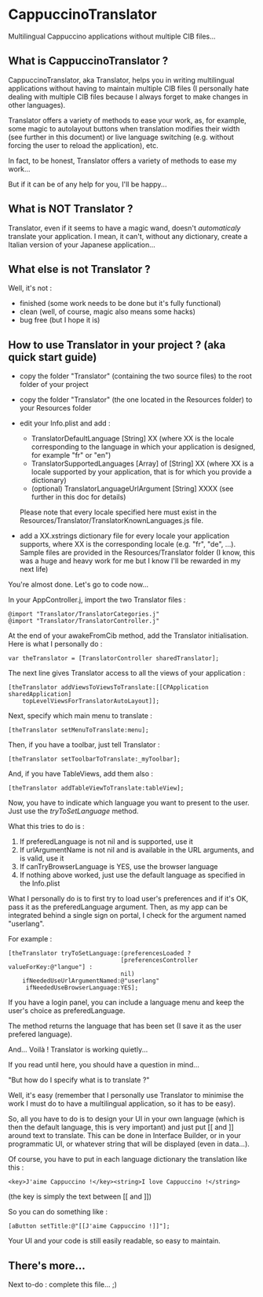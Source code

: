 CappuccinoTranslator
====================

Multilingual Cappuccino applications without multiple CIB files...

## What is CappuccinoTranslator ?

CappuccinoTranslator, aka Translator, helps you in writing multilingual applications without having to maintain multiple CIB files (I personally hate dealing with multiple CIB files because I always forget to make changes in other languages).

Translator offers a variety of methods to ease your work, as, for example, some magic to autolayout buttons when translation modifies their width (see further in this document) or live language switching (e.g. without forcing the user to reload the application), etc.

In fact, to be honest, Translator offers a variety of methods to ease my work...

But if it can be of any help for you, I'll be happy...

## What is NOT Translator ?

Translator, even if it seems to have a magic wand, doesn't *automaticaly* translate your application. I mean, it can't, without any dictionary, create a Italian version of your Japanese application...

## What else is not Translator ?

Well, it's not :

- finished (some work needs to be done but it's fully functional)
- clean (well, of course, magic also means some hacks)
- bug free (but I hope it is)

## How to use Translator in your project ? (aka quick start guide)

- copy the folder "Translator" (containing the two source files) to the root folder of your project
- copy the folder "Translator" (the one located in the Resources folder) to your Resources folder
- edit your Info.plist and add :

    - TranslatorDefaultLanguage [String] XX (where XX is the locale corresponding to the language in which your application is designed, for example "fr" or "en")
    - TranslatorSupportedLanguages [Array] of [String] XX (where XX is a locale supported by your application, that is for which you provide a dictionary)
    - (optional) TranslatorLanguageUrlArgument [String] XXXX (see further in this doc for details)
    
    Please note that every locale specified here must exist in the Resources/Translator/TranslatorKnownLanguages.js file.
    
- add a XX.xstrings dictionary file for every locale your application supports, where XX is the corresponding locale (e.g. "fr", "de", ...). Sample files are provided in the Resources/Translator folder (I know, this was a huge and heavy work for me but I know I'll be rewarded in my next life)


You're almost done. Let's go to code now...

In your AppController.j, import the two Translator files :

    @import "Translator/TranslatorCategories.j"
    @import "Translator/TranslatorController.j"
    
At the end of your awakeFromCib method, add the Translator initialisation. Here is what I personally do :

    var theTranslator = [TranslatorController sharedTranslator];
    
The next line gives Translator access to all the views of your application :
    
    [theTranslator addViewsToViewsToTranslate:[[CPApplication sharedApplication] 
        topLevelViewsForTranslatorAutoLayout]];
    
Next, specify which main menu to translate :
    
    [theTranslator setMenuToTranslate:menu];
    
Then, if you have a toolbar, just tell Translator :

    [theTranslator setToolbarToTranslate:_myToolbar];
    
And, if you have TableViews, add them also :

    [theTranslator addTableViewToTranslate:tableView];
    
Now, you have to indicate which language you want to present to the user. Just use the *tryToSetLanguage* method. 

What this tries to do is :

1. If preferedLanguage is not nil and is supported, use it
2. If urlArgumentName is not nil and is available in the URL arguments, and is valid, use it
3. If canTryBrowserLanguage is YES, use the browser language
4. If nothing above worked, just use the default language as specified in the Info.plist

What I personally do is to first try to load user's preferences and if it's OK, pass it as the preferedLanguage argument. Then, as my app can be integrated behind a single sign on portal, I check for the argument named "userlang".

For example :

    [theTranslator tryToSetLanguage:(preferencesLoaded ? 
                                    [preferencesController valueForKey:@"langue"] : 
                                    nil) 
        ifNeededUseUrlArgumentNamed:@"userlang" 
         ifNeededUseBrowserLanguage:YES];

If you have a login panel, you can include a language menu and keep the user's choice as preferedLanguage.

The method returns the language that has been set (I save it as the user prefered language).


And... Voilà ! Translator is working quietly...


If you read until here, you should have a question in mind...

"But how do I specify what is to translate ?"

Well, it's easy (remember that I personally use Translator to minimise the work I must do to have a multilingual application, so it has to be easy).

So, all you have to do is to design your UI in your own language (which is then the default language, this is very important) and just put [[ and ]] around text to translate. This can be done in Interface Builder, or in your programmatic UI, or whatever string that will be displayed (even in data...).

Of course, you have to put in each language dictionary the translation like this :

    <key>J'aime Cappuccino !</key><string>I love Cappuccino !</string>

(the key is simply the text between [[ and ]])

So you can do something like :

    [aButton setTitle:@"[[J'aime Cappuccino !]]"];
    
Your UI and your code is still easily readable, so easy to maintain.

## There's more...


Next to-do : complete this file...  ;)
